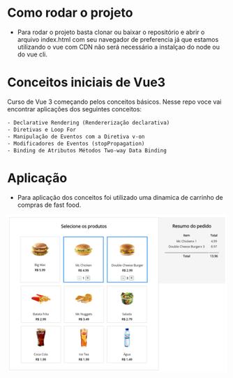# Como rodar o projeto

- Para rodar o projeto basta clonar ou baixar o repositório e abrir o arquivo index.html com seu navegador de preferencia já que estamos utilizando o vue com CDN não será necessário a instalçao do node ou do vue cli.

# Conceitos iniciais de Vue3

Curso de Vue 3 começando pelos conceitos básicos. Nesse repo voce vai encontrar aplicações dos seguintes conceitos: 

    - Declarative Rendering (Rendererização declarativa) 
    - Diretivas e Loop For 
    - Manipulação de Eventos com a Diretiva v-on 
    - Modificadores de Eventos (stopPropagation) 
    - Binding de Atributos Métodos Two-way Data Binding

# Aplicação

- Para aplicação dos conceitos foi utilizado uma dinamica de carrinho de compras de fast food.
  
<img src="https://raw.githubusercontent.com/rebeccaaaaaaaaaaa/vuejs-course-with-cdnvue3/main/img/preview.png" alt="Preview da Aplicação"/>